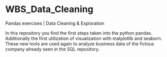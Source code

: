 # WBS_Data_Cleaning
Pandas exercises | Data Cleaning &amp; Exploration

In this repository you find the first steps taken into the python pandas. Additionally the first utilization of visualization with matplotlib and seaborn. 
These new tools are used again to analyze business data of the fictous company already seen in the SQL repository.
